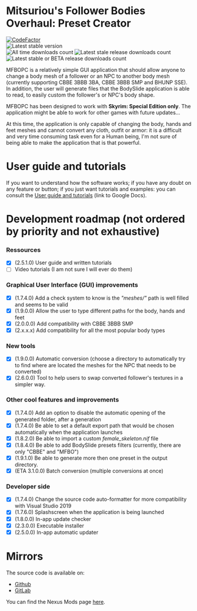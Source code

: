 # Mitsuriou's Follower Bodies Overhaul: Preset Creator
[![CodeFactor](https://img.shields.io/codefactor/grade/github/Mitsuriou/MFBO-Preset-Creator/main?label=Code%20quality(CodeFactor)&style=flat-square&logo=CodeFactor&logoColor=white)](https://www.codefactor.io/repository/github/mitsuriou/mfbo-preset-creator)  
![Latest stable version](https://img.shields.io/github/v/release/Mitsuriou/MFBO-Preset-Creator?label=Latest%20stable%20version&logo=GitHub&logoColor=white&style=flat-square)  
![All time downloads count](https://img.shields.io/github/downloads/Mitsuriou/MFBO-Preset-Creator/total?label=All%20time%20downloads%20count&logo=Github&logoColor=white&style=flat-square)
![Latest stale release downloads count](https://img.shields.io/github/downloads/Mitsuriou/MFBO-Preset-Creator/latest/total?label=Latest%20release%20downloads%20count&logo=Github&logoColor=white&style=flat-square)
![Latest stable or BETA release downloads count](https://img.shields.io/github/downloads-pre/Mitsuriou/MFBO-Preset-Creator/latest/total?label=Latest%20release%20downloads%20count&logo=Github&logoColor=white&style=flat-square)

MFBOPC is a relatively simple GUI application that should allow anyone to change a body mesh of a follower or an NPC to another body mesh (currently supporting CBBE 3BBB 3BA, CBBE 3BBB SMP and BHUNP SSE).
In addition, the user will generate files that the BodySlide application is able to read, to easily custom the follower's or NPC's body shape.

MFBOPC has been designed to work with **Skyrim: Special Edition only**. The application might be able to work for other games with future updates...

At this time, the application is only capable of changing the body, hands and feet meshes and cannot convert any cloth, outfit or armor: it is a difficult and very time consuming task even for a Human being, I'm not sure of being able to make the application that is that powerful.

# User guide and tutorials
If you want to understand how the software works; if you have any doubt on any feature or button; if you just want tutorials and examples: you can consult the [User guide and tutorials](https://docs.google.com/document/d/1WpDKMk_WoPRrj0Lkst6TptUGEFAC2xYGd3HUBYxPQ-A/edit?usp=sharing) (link to Google Docs).

# Development roadmap (not ordered by priority and not exhaustive)
### Ressources
- [X] (2.5.1.0) User guide and written tutorials
- [ ] Video tutorials (I am not sure I will ever do them)

### Graphical User Interface (GUI) improvements
- [X] (1.7.4.0) Add a check system to know is the *"meshes/"* path is well filled and seems to be valid
- [X] (1.9.0.0) Allow the user to type different paths for the body, hands and feet
- [X] (2.0.0.0) Add compatibility with CBBE 3BBB SMP
- [X] (2.x.x.x) Add compatibility for all the most popular body types

### New tools
- [X] (1.9.0.0) Automatic conversion (choose a directory to automatically try to find where are located the meshes for the NPC that needs to be converted)
- [X] (2.6.0.0) Tool to help users to swap converted follower's textures in a simpler way.

### Other cool features and improvements
- [X] (1.7.4.0) Add an option to disable the automatic opening of the generated folder, after a generation
- [X] (1.7.4.0) Be able to set a default export path that would be chosen automatically when the application launches
- [X] (1.8.2.0) Be able to import a custom *female_skeleton.nif* file
- [X] (1.8.4.0) Be able to add BodySlide presets filters (currently, there are only "CBBE" and "MFBO")
- [X] (1.9.1.0) Be able to generate more then one preset in the output directory.
- [X] (ETA 3.1.0.0) Batch conversion (multiple conversions at once)

### Developer side
- [X] (1.7.4.0) Change the source code auto-formatter for more compatibility with Visual Studio 2019
- [X] (1.7.6.0) Splashscreen when the application is being launched
- [X] (1.8.0.0) In-app update checker
- [X] (2.3.0.0) Executable installer
- [X] (2.5.0.0) In-app automatic updater

# Mirrors
The source code is available on:
- [Github](https://github.com/Mitsuriou/MFBO-Preset-Creator)
- [GitLab](https://gitlab.com/Mitsuriou/MFBO-Preset-Creator)

You can find the Nexus Mods page [here](https://www.nexusmods.com/skyrimspecialedition/mods/44706).
